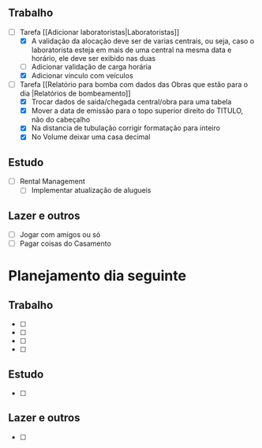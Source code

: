 ## Trabalho
- [ ] Tarefa [[Adicionar laboratoristas|Laboratoristas]]
	- [x] A validação da alocação deve ser de varias centrais, ou seja, caso o laboratorista esteja em mais de uma central na mesma data e horário, ele deve ser exibido nas duas
	- [ ] Adicionar validação de carga horária
	- [x] Adicionar vinculo com veículos
- [ ] Tarefa [[Relatório para bomba com dados das Obras que estão para o dia |Relatórios de bombeamento]]
	- [x] Trocar dados de saida/chegada central/obra para uma tabela
	- [x] Mover a data de emissão para o topo superior direito do TITULO, não do cabeçalho
	- [x] Na distancia de tubulação corrigir formatação para inteiro
	- [x] No Volume deixar uma casa decimal
## Estudo
- [ ] Rental Management
	- [ ] Implementar atualização de alugueis
## Lazer e outros
- [ ] Jogar com amigos ou só
- [ ] Pagar coisas do Casamento
# Planejamento dia seguinte
## Trabalho
- [ ] 
- [ ] 
- [ ] 
- [ ] 
## Estudo
- [ ] 
## Lazer e outros
- [ ] 

